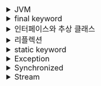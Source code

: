 <details>
<summary style="font-size:20px">JVM</summary>
<div markdown="1">
<br/>
<h2>🤔 JVM이 정확히 무엇이고, 어떤 기능을 하는지 설명해 주세요.</h2>

<h3>📝 나의 대답</h3>

- JVM은 Java Virtua Machine을 이야기하며 자바 Object file을 컴퓨터가 읽을 수 있는 컴파일된 파일로 변경하는 역할을 수행합니다. 또한 JVM은 Java Project의 객체들을 관리해줍니다. 프로그래머의 메모리 관리 책임을 JVM이 해결하므로써 사용자의 편의를 도모하고 다양한 OS위에서 실행할 수 있는 프로세스여서 다기종에 제약없이 Java file을 실행할 수 있습니다.

<h3>GPT의 대답</h3>

- JVM은 Java Virtual Machine의 약어로, 자바 프로그램을 실행하기 위한 가상 머신입니다. JVM은 자바 바이트 코드를 기계어로 변환하고 실행하는 역할을 수행합니다. 이는 자바 언어의 특성 중 하나로, 플랫폼 독립성을 제공합니다. 즉, 자바 프로그램은 운영체제나 하드웨어와 직접적으로 상호작용하지 않고 JVM을 통해 실행될 수 있습니다.

- JVM은 다양한 기능을 수행합니다. 주요 기능으로는 메모리 관리, 가비지 컬렉션, 스레드 관리 등이 있습니다. 메모리 관리 측면에서는 JVM은 메모리 할당과 해제를 관리하며, 가비지 컬렉션은 더 이상 사용되지 않는 객체를 자동으로 제거하여 메모리를 최적화합니다. 또한, JVM은 다중 스레드를 관리하고 동기화를 제공하여 동시성을 지원합니다.

- JVM은 또한 자바 프로그램의 보안을 강화하기 위해 사용됩니다. 클래스 로더를 통해 클래스 파일을 검증하고, 보안 관련 규칙을 적용하여 악성 코드 실행을 방지합니다. 이러한 기능들은 자바의 안전성과 신뢰성을 높이는 데 기여합니다.

<br/>
<h2>🤔 자바 말고 다른 언어는 JVM 위에 올릴 수 없나요</h2>

<h3>📝 나의 대답</h3>

- 아닙니다. 올릴 수 있습니다. JetBrain 사에서 만든 Kotiln 언어는 프로그램 실행 시 JVM을 통해 실행하는 것으로 알고 있습니다. 대신 Java언어에 사용되는 컴파일러가 아닌 Kotiln 컴파일러를 사용해 바이트 코드를 생성할 것으로 예상됩니다.

<h3>GPT의 대답</h3>

- Groovy, Scala, Clojure와 같은 언어도 JVM 위에서 실행됩니다. 이들 언어는 각자의 컴파일러를 사용하여 JVM에서 실행되는 바이트 코드를 생성합니다. 이러한 다양한 언어들은 자바 생태계와의 통합성을 갖고 있어, 자바 라이브러리를 사용하거나 기존 자바 코드와 상호 작용할 수 있습니다.

<br/>
<h2>🤔 반대로 JVM 계열 언어를 일반적으로 컴파일해서 사용할 순 없나요.</h2>

<h3>GPT의 대답</h3>

- 특정 언어에 따라 컴파일 과정이 자동화되어 사용자가 직접 컴파일할 필요가 없는 경우도 있을 수 있습니다. 예를 들어, Kotlin 언어의 경우 IntelliJ IDEA와 같은 통합 개발 환경에서 소스 코드를 작성하고 컴파일하는 과정이 자동으로 처리되어 사용자가 명시적으로 컴파일하지 않아도 됩니다. 이 경우에도 사실상 컴파일이 이루어져 JVM에서 실행 가능한 바이트 코드가 생성됩니다.

- 따라서, JVM 계열 언어는 보통 JVM에서 실행될 수 있도록 컴파일되며, 해당 언어의 컴파일러를 사용하여 JVM에서 실행 가능한 바이트 코드로 변환됩니다.

<br/>
<h2>🤔 VM을 사용함으로써 얻을 수 있는 장점과 단점에 대해 설명해 주세요.</h2>

<h3>📝 나의 대답</h3>

- VM을 사용해서 얻을 수 있는 가장 큰 장점은 다양한 OS 환경에서도 실행하고자 하는 프로그램을 구동시킬 수 있다는 것입니다. 반면 단점은 VM을 통해 한 번 더 실행되어야 하기 때문에 OS에 종속적인 프로그램보다 리소스가 더 소모됩니다. 

<h3>GPT의 대답</h3>

✓ 장점

- 플랫폼 독립성: VM은 프로그램을 실행하기 위한 중간 계층으로서, 하드웨어와 운영체제(OS) 사이의 추상화를 제공합니다. 이를 통해 같은 프로그램을 다양한 운영체제에서 실행할 수 있으며, 플랫폼 간 이식성을 높여줍니다.

- 안정성과 보안성: VM은 프로그램을 격리된 환경에서 실행하고, 메모리 관리와 가비지 컬렉션 등을 자동으로 처리하여 안정성과 보안성을 향상시킵니다. 이는 프로그램의 예기치 않은 동작과 메모리 오류를 방지하는 데 도움을 줍니다.

✓ 단점

- 성능 저하: VM을 통해 프로그램을 실행하려면 추가적인 계층이 필요하므로 성능 손실이 발생할 수 있습니다. OS에 직접 실행되는 프로그램에 비해 리소스 소모가 더 크고, VM의 오버헤드가 발생할 수 있습니다.

- 의존성: VM을 사용하는 프로그램은 해당 VM이 설치되어 있어야 정상적으로 실행됩니다. 따라서, 사용자가 VM을 설치하고 관리하는 추가적인 작업이 필요할 수 있습니다.

- 제한된 하드웨어 접근: VM은 하드웨어와 직접적인 상호 작용을 제한하는 경우가 있습니다. 특정 하드웨어 기능에 직접 액세스해야 하는 프로그램의 경우 VM 위에서 실행하기 어려울 수 있습니다.

<br/>
<h2>🤔 JVM과 내부에서 실행되고 있는 프로그램은 부모 프로세스 - 자식 프로세스 관계를 갖고 있다고 봐도 무방한가요.</h2>

<h3>📝 나의 대답</h3>

- 아니요 부모-자식 프로세스 관계라고 보기 어렵습니다.

<h3>GPT의 대답</h3>

- JVM은 자바 가상 머신으로, 운영체제에서 실행되는 독립적인 프로세스입니다. JVM 내에서 실행되는 자바 프로그램은 JVM의 관리 하에서 실행되며, 이는 별도의 프로세스로서 동작합니다. 자바 프로그램은 JVM에서 동작하는 단위로 간주되며, 부모 프로세스 - 자식 프로세스 관계를 갖지 않습니다.

- 일반적으로, 부모 프로세스 - 자식 프로세스 관계는 운영체제 수준에서 발생하는 것으로, 부모 프로세스가 자식 프로세스를 생성하고 관리하는 구조입니다. 하지만 JVM 내에서 실행되는 프로그램은 JVM 자체적으로 프로세스 관리를 수행하며, 운영체제의 프로세스 관리와는 별도입니다.

</div>
</details>

<details>
<summary style="font-size:20px">final keyword</summary>
<div markdown="1">
<br/>
<h2>🤔 final 키워드를 사용하면, 어떤 이점이 있나요.</h2>

<h3>📝 나의 대답</h3>

- Java 프로그래밍 안에 존재하는 final keyword를 사용하면 객체의 생성 주기를 맞출 수 있어 JVM이 객체의 Sync를 맞출 때 발생하는 오버헤드를 줄일 수 있습니다. ❌ 틀렸습니다. ❌

<h3>GPT의 대답</h3>

- final 키워드는 변수, 메서드, 클래스에 사용될 수 있으며, 다음과 같은 이점을 가질 수 있습니다

- 변수 : final 변수는 값을 변경할 수 없는 상수로써 사용됩니다. final 변수는 값의 변경을 방지하여 프로그램의 안정성과 예측 가능성을 높입니다.

- 메서드: final 메서드는 상속을 금지하여 메서드의 오버라이딩을 방지합니다. 이를 통해 부모 클래스가 제공한 기능을 변경하지 못하도록 보장하고, 코드의 안정성과 일관성을 유지할 수 있습니다.

- 클래스: final 클래스는 상속을 금지하여 클래스의 확장을 방지합니다. 이는 클래스의 구현을 완전히 제어하고, 부모 클래스의 기능을 변경하지 못하도록 보장합니다. 또한, final 클래스는 상속으로 인한 보안이슈나 예상치 못한 동작을 방지할 수 있습니다.

<br/>
<h2>🤔 컴파일 과정에서, final 키워드는 다르게 취급되나요.</h2>

<h3>📝 나의 대답</h3>

- 네. 다르게 취급됩니다. 예를 들어 변수에 final keyword를 작성했을 때, 컴파일 시점에서 에러가 발생해 값의 변경을 추적할 수 있습니다. 메소드, 클래스 또한 마찬가지로 값 변경 시 컴파일 시점에 발견할 수 있어 런타임 시 발견되는 에러를 찾을 때보다 리소스가 적게 듭니다.

<h3>GPT의 대답</h3>

- final 키워드는 컴파일 시점에서 값 변경 또는 오버라이딩에 대한 오류를 발견할 수 있어, 런타임 시 발견되는 에러를 사전에 예방하고 리소스를 절약할 수 있습니다. 따라서, final 키워드는 컴파일 과정에서 다르게 취급되어 에러를 컴파일 시점에서 발견할 수 있다는 장점을 가지고 있습니다.
</div>
</details>

<details>
<summary style="font-size:20px">인터페이스와 추상 클래스</summary>
<div markdown="1">
<br/>
<h2>🤔 인터페이스와 추상 클래스의 차이에 대해 설명해 주세요.</h2>

<h3>📝 나의 대답</h3>

- 인터페이스는 프로그램 안에서 명세를 정의할 때 사용됩니다. implements한 클래스는 명세에 적힌 내용을 반드시 구현해야 합니다. 반면 추상 클래스는 명세가 아닌 행위를 정의합니다. 상속하는 클래스에선 행위를 재정의할 필요는 없습니다.

<h3>GPT의 대답</h3>

✓ 목적: 인터페이스는 클래스가 가져야 할 기능(메서드)의 명세를 정의하는데 사용됩니다. 인터페이스는 클래스가 특정 메서드를 반드시 구현하도록 강제하며, 다중 상속과 유사한 기능을 제공합니다. 반면, 추상 클래스는 클래스의 행위(behavior)를 정의하며, 구체적인 구현이 필요한 메서드와 추상 메서드를 함께 가질 수 있습니다.

✓ 구현 강제성: 클래스가 인터페이스를 implements(구현)하면, 해당 인터페이스의 모든 메서드를 구현해야 합니다. 인터페이스는 클래스에 특정한 동작을 제공하고, 이를 강제하기 위해 사용됩니다. 추상 클래스는 추상 메서드를 포함할 수 있으며, 이러한 추상 메서드는 하위 클래스에서 반드시 구현되어야 합니다. 하지만 추상 클래스는 구체적인 구현이 필요한 메서드를 가질 수 있으며, 하위 클래스에서 재정의할 필요는 없습니다.

✓ 다중 상속: 인터페이스는 다중 상속을 지원합니다. 클래스가 여러 개의 인터페이스를 구현할 수 있으며, 이를 통해 다양한 기능을 동시에 제공할 수 있습니다. 반면, 추상 클래스는 단일 상속만을 지원하며, 하나의 추상 클래스만 상속받을 수 있습니다.

✓ 인스턴스화: 인터페이스는 인스턴스화될 수 없습니다. 인터페이스는 단지 메서드의 명세를 제공하는 역할을 하며, 구체적인 객체를 생성할 수 없습니다. 추상 클래스는 인스턴스화될 수 있지만, 추상 클래스 내에 추상 메서드가 포함되어 있다면 해당 클래스는 추상 클래스로 선언되어야 합니다.

<br/>
<h2>🤔 클래스는 단일 상속만 가능한데, 인터페이스는 2개 이상 구현이 가능할까요.</h2>

<h3>📝 나의 대답</h3>

- Java 진영에선 클래스의 상속은 하나 인터페이스 상속은 다중으로 받을 수 있습니다. 이는 복잡성을 제한하기 위함이라고 생각합니다. 인터페이스를 사용한다면 인터페이스 안에 정의된 메소드를 구현해야합니다. 하지만 클래스 상속은 구현을 강제하지 않기 때문에 모호해질 가능성이 존재합니다. 다중 상속으로 몇 뎁스만 내려가도 이 모호함 때문에 코드의 복잡성은 증가할 것입니다.

</div>
</details>

<details>
<summary style="font-size:20px">리플렉션</summary>
<div markdown="1">
<br/>
<h2>🤔 리플렉션에 대해 설명해 주세요.</h2>

<h3>📝 나의 대답</h3>

- 리플렉션이란 private으로 keyword로 선언된 메소드, 변수에 접근할 수 있는 기법입니다.

<h3>GPT의 대답</h3>

- 리플렉션(Reflection)은 프로그램이 자기 자신을 검사하고, 클래스의 정보를 동적으로 분석하고 조작할 수 있는 기능을 의미합니다. 리플렉션은 Java의 리플렉션 API를 통해 제공되며, 클래스, 메서드, 필드 등의 정보를 조사하고 호출하며, 인스턴스를 생성하고, 접근 제어자에 관계없이 멤버에 접근할 수 있는 기능을 제공합니다.

<br/>
<h2>🤔 의미만 들어보면 리플렉션은 보안적인 문제가 있을 가능성이 있어보이는데, 실제로 그렇게 생각하시나요? 만약 그렇다면, 어떻게 방지할 수 있을까요.</h2>

<h3>📝 나의 대답</h3>

- 네. 리플렉션을 잘 이해하지 못하고 무분별하게 사용한다면 코드 스멜을 유발할 것입니다. 이유는 리플렉션은 프로그램 실행 시 동적으로 동작하기 때문입니다. 해결 방법으로는 리플렉션 사용을 하지 않고 동적. 즉, 런타임 때 실행하는 로직은 컴파일 레벨로 내려 구성하는 것이 좋습니다.

<br/>
<h2>🤔 그렇다면 리플렉션을 언제 활용할 수 있을까요.</h2>

<h3>GPT의 대답</h3>

✅ 외부 라이브러리나 프레임워크와의 상호작용: 외부 라이브러리나 프레임워크가 제공하는 클래스나 인터페이스를 사용해야 하는데, 컴파일 시점에는 그 클래스의 정보를 알 수 없는 경우에 리플렉션을 사용할 수 있습니다. 이를 통해 런타임에 외부 라이브러리나 프레임워크와 상호작용할 수 있습니다.

✅ 동적으로 객체의 메서드나 필드에 접근해야 할 때: 프로그램이 실행 중에 특정 객체의 메서드나 필드에 접근해야 하는 경우에 리플렉션을 사용할 수 있습니다. 예를 들어, 객체의 private 메서드에 접근하여 테스트 코드를 작성하거나, 동적으로 필드 값을 변경해야 하는 경우에 리플렉션을 활용할 수 있습니다.

✅ 애노테이션 처리: 리플렉션은 애노테이션(annotation) 정보를 동적으로 분석하고 처리하는 데에도 활용될 수 있습니다. 프로그램이 실행 중에 애노테이션 정보를 검사하거나, 애노테이션을 가진 클래스나 메서드를 동적으로 처리해야 하는 경우에 리플렉션을 사용할 수 있습니다.

</div>
</details>

<details>
<summary style="font-size:20px">static keyword</summary>
<div markdown="1">
<br/>
<h2>🤔 static class와 static method를 비교해 주세요.</h2>

<h3>📝 나의 대답</h3>

- static keyword를 사용하면 JVM method 영역에 생성되며 클래스 로더가 바이트 코드를 해석 시 생성됩니다. static class를 사용하게 되면 같은 이름으로 생성할 수 없고 프로그램 내 하나 뿐 존재하지 않습니다. static method를 사용 시엔 인스턴스 생성 없이 바로 호출해 사용할 수 있습니다. 

<h3>GPT의 대답</h3>

- static keyword: static 키워드는 클래스 레벨에서 사용되는 키워드로, 해당 멤버를 클래스 수준으로 선언하고 인스턴스 생성 없이 클래스 이름을 통해 직접 접근할 수 있도록 합니다. static 멤버는 클래스의 모든 인스턴스에 공유되며, 클래스 로딩 시에 메모리에 할당됩니다.

- static class (정적 중첩 클래스): Java에서는 중첩 클래스를 정의할 수 있습니다. 그 중에는 정적 중첩 클래스(static nested class)라는 개념이 있습니다. 정적 중첩 클래스는 외부 클래스의 인스턴스와 독립적으로 존재하며, 외부 클래스의 인스턴스와 연결되지 않습니다. 정적 중첩 클래스는 외부 클래스의 내부에 선언되고, 정적 멤버나 인스턴스 멤버 모두 접근할 수 있습니다.

- static method (정적 메서드): 정적 메서드는 클래스 수준에서 선언되며, 인스턴스 생성 없이 클래스 이름을 통해 직접 호출할 수 있는 메서드입니다. 정적 메서드는 해당 클래스의 인스턴스와 독립적으로 동작하며, 정적 변수나 다른 정적 메서드에 접근할 수 있습니다. 정적 메서드는 인스턴스 변수나 인스턴스 메서드에 접근할 수 없으며, this 키워드를 사용할 수 없습니다.

<br/>
<h2>🤔 static 을 사용하면 어떤 이점을 얻을 수 있나요? 어떤 제약이 걸릴까요.</h2>

<h3>📝 나의 대답</h3>

- static method를 사용하면 인스턴스 생성 없이 method를 사용할 수 있는 장점이 있습니다. 그러나 무분별하게 사용하면 method 영역의 공간이 부족에 오버 플로의 위험이 존재합니다. static nested class를 사용한다면 캡슐화되어 있어 뎁스가 늘어날 수 있습니다.

<h3>GPT의 대답</h3>

- 제약사항: static 멤버는 클래스 수준으로 선언되므로, 해당 클래스의 인스턴스와 독립적으로 동작합니다. 이로 인해 인스턴스 멤버에 직접 접근할 수 없습니다. 또한, 정적 멤버는 공유되기 때문에 멀티스레드 환경에서 동기화를 고려해야 할 수도 있습니다. 또한, 너무 많은 static 멤버를 사용하면 메모리 사용량이 증가할 수 있으며, 과도한 정적 메모리 사용은 성능 저하나 오버플로우의 위험성을 가질 수 있습니다.

<br/>
<h2>🤔 컴파일 과정에서 static 이 어떻게 처리되는지 설명해 주세요.</h2>

<h3>📝 나의 대답</h3>

- static keyword가 붙어 있다면 method 영역에 관련 정보를 생성합니다.

<h3>GPT의 대답</h3>

✅ 정적 변수(static variable)

- static 키워드가 변수 선언 앞에 사용되면, 해당 변수는 정적 변수(static variable)가 됩니다. 정적 변수는 클래스 수준에서 선언되며, 프로그램 실행 시 메모리의 데이터 영역에 할당됩니다. 정적 변수는 프로그램 실행 동안 계속해서 유지되며, 클래스의 모든 인스턴스가 공유하는 변수입니다. 컴파일 과정에서는 **정적 변수의 메모리 할당과 초기화가 처리됩니다.**

✅ 정적 메서드(static method)

- static 키워드가 메서드 선언 앞에 사용되면, 해당 메서드는 정적 메서드(static method)가 됩니다. 정적 메서드는 인스턴스 생성 없이 클래스 이름을 통해 직접 호출할 수 있는 메서드입니다. 정적 메서드는 해당 클래스와 관련된 동작을 수행하거나, 유틸리티 메서드를 구현하는 데 사용됩니다. **컴파일 과정에서는 정적 메서드의 바이트 코드가 생성됩니다.**
</div>
</details>

<details>
<summary style="font-size:20px">Exception</summary>
<div markdown="1">
<br/>
<h2>🤔 Java Exception</h2>

<h3>📝 나의 대답</h3>

- Java에선 크게 실행 시 발견되는 Runtime Exception 그리고 코드 작성 시 확인할 수 있는 Compile Exception으로 나눌 수 있습니다. ❌ 틀렸습니다. ❌

<h3>GPT의 대답</h3>

- Java에선 예외는 Trowable 클래스를 상송하는 클래스의 객체로서 표현됩니다. Throwable 클래스는 두 가지 하위 클래스를 갖고 있습니다.

✓ Error : rror 클래스는 시스템 수준에서 발생하는 심각한 오류를 나타냅니다. 이러한 오류는 일반적으로 개발자가 처리할 수 없으며, 예를 들어 가상 머신의 장애 또는 불안정한 환경으로 인한 오류입니다.

✓ Exception : Exception 클래스는 프로그램의 실행 중에 발생하는 예외 상황을 나타냅니다. 이러한 예외는 개발자가 처리하고 관리할 수 있습니다. Exception 클래스는 다시 두 가지 하위 클래스로 나뉩니다.

1. Checked Exception: Checked Exception은 컴파일 시점에서 확인되는 예외입니다. 이 예외들은 명시적으로 처리되어야 하며, 메서드 시그니처에 throws 절로 선언되거나 try-catch 블록으로 처리되어야 합니다. 예를 들어, 파일 입출력 예외(IOException), SQL 예외(SQLException) 등이 이에 해당합니다.

2. Unchecked Exception (Runtime Exception): Unchecked Exception은 컴파일 시점에서 확인되지 않는 예외입니다. 이 예외들은 명시적으로 처리하지 않아도 되며, try-catch 블록으로 처리하지 않아도 됩니다. 주로 프로그래머의 실수나 잘못된 사용으로 인해 발생하는 예외입니다.

<br/>
<h2>🤔 예외처리가 성능에 큰 영향을 미치나요? 만약 그렇다면, 어떻게 하면 부하를 줄일 수 있을까요.</h2>

<h3>📝 나의 대답</h3>

- 예외가 발생하면 해당 예외 발생한 객체를 시작으로 Stack에서 꺼내 예외를 추적합니다. 클래스 생성 시 해당 클래스가 단일 채임 원칙을 따른다면 하나의 클래스가 갖고 있는 코드의 볼륨은 어느 정도 줄일 수 있다고 생각합니다. 따라서 예외 발생 시 부하도 어느 정도 감소할 수 있겠습니다.

<h3>GPT의 대답</h3>

- 예외 처리는 프로그램의 실행 중에 추가적인 비용을 발생시킬 수 있습니다. 예외가 발생하면 예외 객체를 생성하고 스택 추적을 수행하여 예외 처리 메커니즘에 따라 예외를 전파합니다. 이러한 과정은 일반적인 프로그램 실행 경로보다 더 많은 시간과 자원을 소비할 수 있습니다.

- 예외 발생 미리 방지, 예외 처리 범위 최소화, 예외의 종류에 따라 처리 방식 선택, 로깅을 활용한 디버깅, 최적화된 예외 처리 방식 선택을 선택해 비용을 줄일 수 있습니다.

</div>
</details>

<details>
<summary style="font-size:20px">Synchronized</summary>
<div markdown="1">
<br/>
<h2>🤔 Synchronized 키워드에 대해 설명해 주세요.</h2>

<h3>📝 나의 대답</h3>

- Java에 존재하는 키워드 Synchronized는 공유 자원으로 선언 된 자원에 접근할 수 있는 객체가 오직 하나임을 나타내는 역할을 수행합니다.

<h3>GPT의 대답</h3>

- 자바의 synchronized 키워드는 멀티스레드 환경에서의 동기화를 위해 사용되는 키워드입니다. synchronized 키워드를 사용하면 특정 블록이나 메서드에 대한 동기화가 가능해지며, 한 번에 하나의 스레드만 해당 블록 또는 메서드에 접근할 수 있게 됩니다.

- synchronized 키워드를 사용하여 동기화를 구현하면 여러 스레드가 공유 데이터에 동시에 접근하는 것을 방지할 수 있습니다. 이를 통해 스레드 간의 데이터 일관성과 안정성을 보장할 수 있습니다. 그러나 synchronized 키워드는 락을 얻고 해제하는 과정에서 성능 저하를 초래할 수 있으므로, 필요한 경우에만 사용해야 합니다.

<br/>
<h2>🤔 Synchronized 키워드가 어디에 붙는지에 따라 의미가 약간씩 변화하는데, 각각 어떤 의미를 갖게 되는지 설명해 주세요.</h2>

<h3>📝 나의 대답</h3>

- Synchronized keyword가 객체 앞에 선언되었을 때, 메서드 앞에 선언되었을 때 다릅니다. 우선 공통적으로 공유하는 자원 주체로 동시성 문제를 해결하기 위해 한 번에 한 스레드가 접을 할 수 있습니다. 객체 앞에 존재하면 선언된 객체에 대한 락을 얻은 스레드만 해당 객체를 사용할 수 있고 메서드 앞에 붙으면 인스턴스에 존재하는 다른 메소드는 공유해 사용할 수 있지만 Synchronized가 붙은 메서드 한정으로 락을 획득해 사용해야합니다. ❌ 틀렸습니다. ❌

<h3>GPT의 대답</h3>

✅ 객체 앞에 Synchronized가 선언된 경우

- 해당 객체에 대한 락을 획득한 스레드만 객체를 사용할 수 있습니다.

- 다른 스레드가 해당 객체의 Synchronized 메서드나 Synchronized 블록에 접근하려고 하면, 락이 해제될 때까지 대기 상태에 있게 됩니다.

- 객체 단위로 동기화를 수행하므로, 동일한 객체를 사용하는 다른 메서드에도 영향을 미칩니다.

✅ 메서드 앞에 Synchronized가 선언된 경우

- 인스턴스 메서드에 Synchronized 키워드가 선언되면, 해당 인스턴스에 대한 락을 획득한 스레드만 해당 메서드를 실행할 수 있습니다.

- 다른 스레드가 동일한 인스턴스의 다른 메서드에 접근하려고 해도, 락이 해제되기 전까지 대기 상태에 있게 됩니다.

- 정적(static) 메서드에 Synchronized 키워드가 선언되면, 해당 클래스의 모든 인스턴스에 대한 락을 획득한 스레드만 해당 메서드를 실행할 수 있습니다. 👍🏻

<br/>
<h2>🤔 효율적인 코드 작성 측면에서, Synchronized는 좋은 키워드일까요.</h2>

<h3>📝 나의 대답</h3>

- 효율의 대상을 어디에 두느냐에 따라 다르겠지만 일관성을 반드시 유지해야 할 경우를 제외하곤 Synchronized를 사용하지 않는 것이 성능 면에서 좋습니다.

<br/>
<h2>🤔 Synchronized 를 대체할 수 있는 자바의 다른 동기화 기법에 대해 설명해 주세요.</h2>

<h3>📝 나의 대답</h3>

- 공유 자원에 대해 CMS(Compare and Swap)를 제공하는 Atomic 클래스를 사용하면 공유 자원에 대한 동기화 문제를 어느정도 해결할 수 있습니다.

<br/>
<h2>🤔 Thread Local에 대해 설명해 주세요.</h2>

<h3>GPT의 대답</h3>

✅ Thread Local은 Java에서 제공하는 기능으로, 각각의 스레드에 대해 고유한 값의 저장과 검색을 가능하게 해줍니다. 스레드 로컬(Thread Local)은 Thread 클래스의 정적 변수인 ThreadLocal 객체를 통해 사용됩니다.

- Thread Local을 사용하면 한 스레드에서 저장한 데이터는 다른 스레드에서 접근할 수 없습니다. 즉, 스레드 로컬 변수에 저장된 데이터는 해당 스레드 내에서만 유효하며, 다른 스레드에서는 각각 별도의 값을 가질 수 있습니다. 이는 동일한 클래스의 인스턴스를 여러 스레드에서 공유하는 경우 유용할 수 있습니다.

- Thread Local은 다음과 같은 상황에서 유용하게 사용될 수 있습니다:

1. 각각의 스레드가 독립적으로 값을 유지해야 하는 경우

2. 스레드 간에 공유되지 않고 독립적으로 처리되어야 하는 데이터

3. 웹 애플리케이션에서 사용자 세션과 관련된 정보를 저장할 때

- Thread Local은 스레드별로 데이터를 분리하여 처리할 수 있기 때문에 스레드 간의 데이터 충돌을 방지하고 동시성 문제를 해결하는 데 도움이 됩니다. 그러나 Thread Local을 사용할 때에는 메모리 누수에 주의해야 하며, 사용이 완료된 후에는 명시적으로 제거해야 합니다.

</div>
</details>

<details>
<summary style="font-size:20px">Stream</summary>
<div markdown="1">
<br/>
<h2>🤔 Java Stream에 대해 설명해 주세요.</h2>

<h3>📝 나의 대답</h3>

- Java 8 이후에 도입된 기능으로 파이프 라인을 생성해 중간에 노이즈가 발생하지 않게 반복 수행해 일관된 처리를 제공합니다.

<h3>GPT의 대답</h3>

- Java Stream은 Java 8 이후에 도입된 기능으로, 컬렉션과 다양한 데이터 소스를 처리하는 데 사용됩니다. Stream은 데이터의 흐름을 나타내는 개념으로, 중간 연산과 최종 연산으로 구성된 파이프 라인을 생성할 수 있습니다.

- 데이터 처리 파이프라인, 지연 평가, 병렬 처리, 다양한 연산 제공

<br/>
<h2>🤔 Stream과 for ~ loop의 성능 차이를 비교해 주세요</h2>

<h3>📝 나의 대답</h3>

- for ~ loop을 사용하면 지연 처리가 수행되지 않습니다. 반면 Stream은 파이프 라인 마지막까지 중간 연산이 수행되지 않고 Lazy 처리가 됩니다. 또한 Stream이 paraell을 사용한다면 반복 시행이 독립되어 실행해도 무관할 때 멀티 코어를 사용해 빠르게 작업을 처리 할 수 있습니다.

<br/>
<h2>🤔 Stream에서 사용할 수 있는 함수형 인터페이스에 대해 설명해 주세요.</h2>

<h3>📝 나의 대답</h3>

- Stream에서 FP를 사용할 수 있습니다. Java에서 인터페이스를 만들 때, @FuncionalInterface annotaion을 선언하면 하나의 메소드만 명세 가능합니다.

- 함수형 인터페이스를 사용하면 람다식을 사용할 수 있게됩니다. 이는 함수의 구현을 직접 전달할 수 있게 해줍니다. 이를 통해, 코드의 간결성과 가독성을 높일 수 있습니다.

- Stream에서 함수형 인터페이스 즉, 람다식을 사용하게 된다면 stream을 직접 사요하는 것이 아닌 로직 자체를 직접 담을 수 있어 가독성이 늘어납니다.

<br/>
<h2>🤔 Stream에서 사용할 수 있는 함수형 인터페이스에 대해 설명해 주세요.
</h2>

<h3>GPT의 대답</h3>

✅ Consumer\<T>: T 타입의 인수를 받아서 결과를 반환하지 않는 작업을 수행합니다. 주로 Stream의 forEach() 메서드와 함께 사용됩니다.

✅ Supplier\<T>: 인수를 받지 않고 T 타입의 결과를 생성하는 작업을 수행합니다. 주로 Stream의 generate() 메서드나 collect() 메서드의 결과로 사용됩니다.

✅ Predicate\<T>: T 타입의 인수를 받아서 boolean 값을 반환하는 작업을 수행합니다. 주로 Stream의 filter() 메서드와 함께 사용됩니다.

✅ Function\<T, R>: T 타입의 인수를 받아서 R 타입의 결과를 반환하는 작업을 수행합니다. 주로 Stream의 map() 메서드와 함께 사용됩니다.

<br/>
<h2>🤔 가끔 외부 변수를 사용할 때, final 키워드를 붙여서 사용하는데 왜 그럴까요? 꼭 그래야 할까요.</h2>

<h3>📝 나의 대답</h3>

- 네. final을 붙이지 않는다면 동시에 같은 자원에 스레드가 접근할 때, 값이 변경될 수 있습니다.

<h3>GPT의 대답</h3>

- 외부 변수를 람다식 내부에서 수정하는 것은 주의해야 할 부분입니다. 외부 변수를 람다식에서 수정하면서 동시에 병렬 처리를 수행하는 경우, 여러 스레드가 동시에 변수를 수정하려고 시도할 수 있습니다. 이는 스레드 안전성 문제를 일으킬 수 있습니다. 따라서, 외부 변수를 람다식에서 수정하는 경우에는 동기화나 원자적 연산 등의 스레드 안전성을 고려해야 합니다.

</div>
</details>